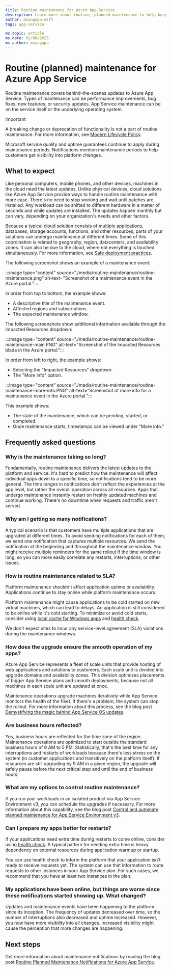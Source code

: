 ```yaml
---
title: Routine maintenance for Azure App Service
description: Learn more about routine, planned maintenance to help keep the App Service platform up to date and secure.
author: msangapu-msft
tags: app-service

ms.topic: article
ms.date: 02/08/2023
ms.author: msangapu
---
```


# Routine (planned) maintenance for Azure App Service

Routine maintenance covers behind-the-scenes updates to Azure App Service. Types of maintenance can be performance improvements, bug fixes, new features, or security updates. App Service maintenance can be on the service itself or the underlying operating system.

> [!IMPORTANT]
> A breaking change or deprecation of functionality is not a part of routine maintenance. For more information, see [Modern Lifecycle Policy](/lifecycle/policies/modern).

Microsoft service quality and uptime guarantees continue to apply during maintenance periods. Notifications mention maintenance periods to help customers get visibility into platform changes.

## What to expect

Like personal computers, mobile phones, and other devices, machines in the cloud need the latest updates. Unlike physical devices, cloud solutions like Azure App Service provide ways to handle routine maintenance with more ease. There's no need to stop working and wait until patches are installed. Any workload can be shifted to different hardware in a matter of seconds and while updates are installed. The updates happen monthly but can vary, depending on your organization's needs and other factors.

Because a typical cloud solution consists of multiple applications, databases, storage accounts, functions, and other resources, parts of your solutions can undergo maintenance at different times. Some of this coordination is related to geography, region, datacenters, and availability zones. It can also be due to the cloud, where not everything is touched simultaneously. For more information, see [Safe deployment practices](/devops/operate/safe-deployment-practices).

The following screenshot shows an example of a maintenance event:

:::image type="content" source="./media/routine-maintenance/routine-maintenance.png" alt-text="Screenshot of a maintenance event in the Azure portal.":::

In order from top to bottom, the example shows:

- A descriptive title of the maintenance event.
- Affected regions and subscriptions.
- The expected maintenance window.

The following screenshots show additional information available through the Impacted Resources dropdown:

:::image type="content" source="./media/routine-maintenance/routine-maintenance-main.PNG" alt-text="Screenshot of the Impacted Resources blade in the Azure portal.":::

In order from left to right, the example shows:

- Selecting the "Impacted Resources" dropdown.
- The "More info" option.

:::image type="content" source="./media/routine-maintenance/routine-maintenance-more-info.PNG" alt-text="Screenshot of more info for a maintenance event in the Azure portal.":::

This example shows:

- The state of the maintenance, which can be pending, started, or completed.
- Once maintenance starts, timestamps can be viewed under "More info."


## Frequently asked questions

### Why is the maintenance taking so long?

Fundamentally, routine maintenance delivers the latest updates to the platform and service. It's hard to predict how the maintenance will affect individual apps down to a specific time, so notifications tend to be more general. The time ranges in notifications don't reflect the experiences at the app level, but rather the overall operation across all resources. Apps that undergo maintenance instantly restart on freshly updated machines and continue working. There's no downtime when requests and traffic aren't served.

### Why am I getting so many notifications?

A typical scenario is that customers have multiple applications that are upgraded at different times. To avoid sending notifications for each of them, we send one notification that captures multiple resources. We send the notification at the beginning and throughout the maintenance window. You might receive multiple reminders for the same rollout if the time window is long, so you can more easily correlate any restarts, interruptions, or other issues.

### How is routine maintenance related to SLA?

Platform maintenance shouldn't affect application uptime or availability. Applications continue to stay online while platform maintenance occurs.

Platform maintenance might cause applications to be cold started on new virtual machines, which can lead to delays. An application is still considered to be online while it's cold starting. To minimize or avoid cold starts, consider using [local cache for Windows apps](overview-local-cache.md) and [health check](monitor-instances-health-check.md).

We don't expect sites to incur any service-level agreement (SLA) violations during the maintenance windows.

### How does the upgrade ensure the smooth operation of my apps?

Azure App Service represents a fleet of scale units that provide hosting of web applications and solutions to customers. Each scale unit is divided into upgrade domains and availability zones. This division optimizes placements of bigger App Service plans and smooth deployments, because not all machines in each scale unit are updated at once.

Maintenance operations upgrade machines iteratively while App Service monitors the health of the fleet. If there's a problem, the system can stop the rollout. For more information about this process, see the blog post [Demystifying the magic behind App Service OS updates](https://azure.github.io/AppService/2018/01/18/Demystifying-the-magic-behind-App-Service-OS-updates.html).

### Are business hours reflected?

Yes, business hours are reflected for the time zone of the region. Maintenance operations are optimized to start outside the standard business hours of 9 AM to 5 PM. Statistically, that's the best time for any interruptions and restarts of workloads because there's less stress on the system (in customer applications and transitively on the platform itself). If resources are still upgrading by 9 AM in a given region, the upgrade will safely pause before the next critical step and until the end of business hours. 

### What are my options to control routine maintenance?

If you run your workloads in an isolated product via App Service Environment v3, you can schedule the upgrades if necessary. For more information about this capability, see the blog post [Control and automate planned maintenance for App Service Environment v3](https://azure.github.io/AppService/2022/09/15/Configure-automation-for-upgrade-preferences-in-App-Service-Environment.html).

### Can I prepare my apps better for restarts?

If your applications need extra time during restarts to come online, consider using [health check](monitor-instances-health-check.md). A typical pattern for needing extra time is heavy dependency on external resources during application warmup or startup.

You can use health check to inform the platform that your application isn't ready to receive requests yet. The system can use that information to route requests to other instances in your App Service plan. For such cases, we recommend that you have at least two instances in the plan.

### My applications have been online, but things are worse since these notifications started showing up. What changed?

Updates and maintenance events have been happening to the platform since its inception. The frequency of updates decreased over time, so the number of interruptions also decreased and uptime increased. However, you now have more visibility into all changes. Increased visibility might cause the perception that more changes are happening.

## Next steps

Get more information about maintenance notifications by reading the blog post [Routine Planned Maintenance Notifications for Azure App Service](https://azure.github.io/AppService/2022/02/01/App-Service-Planned-Notification-Feature.html).
